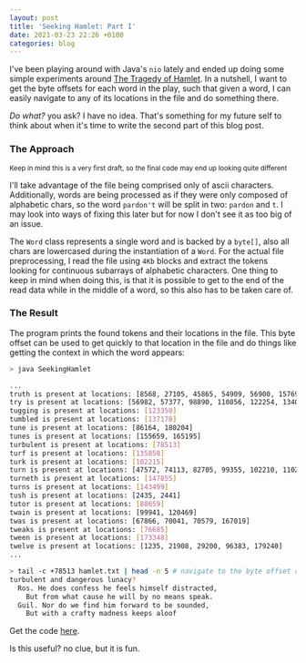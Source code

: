 ```yaml
---
layout: post
title: 'Seeking Hamlet: Part I'
date: 2021-03-23 22:26 +0100
categories: blog
---
```


I've been playing around with Java's `nio` lately and ended up doing some simple experiments around [The Tragedy of Hamlet](https://gist.githubusercontent.com/provpup/2fc41686eab7400b796b/raw/b575bd01a58494dfddc1d6429ef0167e709abf9b/hamlet.txt). In a nutshell, I want to get the byte offsets for each word in the play, such that given a word, I can easily navigate to any of its locations in the file and do something there.

_Do what?_ you ask? I have no idea. That's something for my future self to think about when it's time to write the second part of this blog post.


### The Approach
<small>Keep in mind this is a very first draft, so the final code may end up looking quite different</small>

I'll take advantage of the file being comprised only of ascii characters. Additionally, words are being processed as if they were only composed of alphabetic chars, so the word `pardon't` will be split in two: `pardon` and `t`. I may look into ways of fixing this later but for now I don't see it as too big of an issue.  

The `Word` class represents a single word and is backed by a `byte[]`, also all chars are lowercased during the instantiation of a `Word`. For the actual file preprocessing, I read the file using `4Kb` blocks and extract the tokens looking for continuous subarrays of alphabetic characters. One thing to keep in mind when doing this, is that it is possible to get to the end of the read data while in the middle of a word, so this also has to be taken care of.  

### The Result

The program prints the found tokens and their locations in the file. This byte offset can be used to get quickly to that location in the file and do things like getting the context in which the word appears: 

```sh
> java SeekingHamlet

...
truth is present at locations: [8568, 27105, 45865, 54909, 56900, 157694]
try is present at locations: [56982, 57377, 98890, 110856, 122254, 134053]
tugging is present at locations: [123350]
tumbled is present at locations: [137178]
tune is present at locations: [86164, 180204]
tunes is present at locations: [155659, 165195]
turbulent is present at locations: [78513]
turf is present at locations: [135858]
turk is present at locations: [102215]
turn is present at locations: [47572, 74113, 82705, 99355, 102210, 110242, 117111, 142126, 146140, 166505, 179981, 187163]
turneth is present at locations: [147855]
turns is present at locations: [143499]
tush is present at locations: [2435, 2441]
tutor is present at locations: [88659]
twain is present at locations: [99941, 120469]
twas is present at locations: [67866, 70041, 70579, 167019]
tweaks is present at locations: [76685]
tween is present at locations: [173348]
twelve is present at locations: [1235, 21908, 29200, 96383, 179240]
...

> tail -c +78513 hamlet.txt | head -n 5 # navigate to the byte offset of 'turbulent' 
turbulent and dangerous lunacy?
  Ros. He does confess he feels himself distracted,
    But from what cause he will by no means speak.
  Guil. Nor do we find him forward to be sounded,
    But with a crafty madness keeps aloof
```

Get the code [here](https://github.com/sbaldrich/zoo/tree/master/seeking-hamlet).

Is this useful? no clue, but it is fun.

